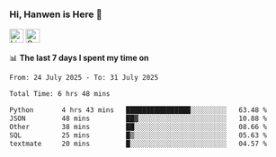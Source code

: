### Hi, Hanwen is Here 👋
<p>
	<a href="https://www.linkedin.com/in/liu-hanwen/"><img src="https://img.shields.io/badge/@hanwen-0A66C2?style=flat&logo=LinkedIn&logoColor=white" alt="Linkedin"  height="25px"/></a> 
	<a href="https://scholar.google.com/citations?user=HDF0su0AAAAJ"><img src="https://img.shields.io/badge/scholar-4385FE.svg?&style=plastic&logo=google-scholar&logoColor=white" alt="Google Scholar" height="25px"> </a>
</p>

📊 **The last 7 days I spent my time on** 
<!--START_SECTION:waka-->

```txt
From: 24 July 2025 - To: 31 July 2025

Total Time: 6 hrs 48 mins

Python       4 hrs 43 mins   ████████████████░░░░░░░░░   63.48 %
JSON         48 mins         ██▓░░░░░░░░░░░░░░░░░░░░░░   10.88 %
Other        38 mins         ██░░░░░░░░░░░░░░░░░░░░░░░   08.66 %
SQL          25 mins         █▒░░░░░░░░░░░░░░░░░░░░░░░   05.63 %
textmate     20 mins         █░░░░░░░░░░░░░░░░░░░░░░░░   04.57 %
```

<!--END_SECTION:waka-->


<!--
**david990917/david990917** is a ✨ _special_ ✨ repository because its `README.md` (this file) appears on your GitHub profile.

Here are some ideas to get you started:

- 🔭 I’m currently working on ...
- 🌱 I’m currently learning ...
- 👯 I’m looking to collaborate on ...
- 🤔 I’m looking for help with ...
- 💬 Ask me about ...
- 📫 How to reach me: ...
- 😄 Pronouns: ...
- ⚡ Fun fact: ...
-->
